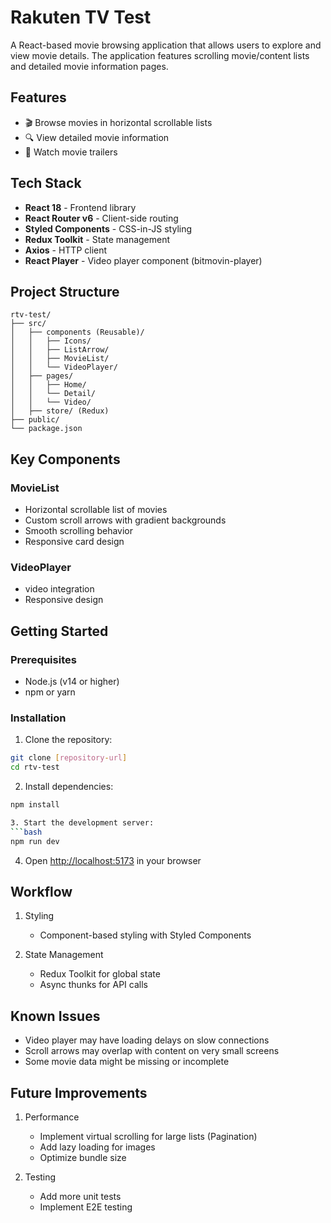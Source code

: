 # Rakuten TV Test

A React-based movie browsing application that allows users to explore and view movie details. The application features scrolling movie/content lists and detailed movie information pages.

## Features

- 🎬 Browse movies in horizontal scrollable lists
- 🔍 View detailed movie information
- 🎥 Watch movie trailers

## Tech Stack

- **React 18** - Frontend library
- **React Router v6** - Client-side routing
- **Styled Components** - CSS-in-JS styling
- **Redux Toolkit** - State management
- **Axios** - HTTP client
- **React Player** - Video player component (bitmovin-player)

## Project Structure

```
rtv-test/
├── src/
│   ├── components (Reusable)/
│   │   ├── Icons/
│   │   ├── ListArrow/
│   │   ├── MovieList/
│   │   └── VideoPlayer/
│   ├── pages/
│   │   ├── Home/
│   │   └── Detail/
│   │   └── Video/
│   ├── store/ (Redux)
├── public/
└── package.json
```

## Key Components

### MovieList
- Horizontal scrollable list of movies
- Custom scroll arrows with gradient backgrounds
- Smooth scrolling behavior
- Responsive card design

### VideoPlayer
- video integration
- Responsive design

## Getting Started

### Prerequisites

- Node.js (v14 or higher)
- npm or yarn

### Installation

1. Clone the repository:
```bash
git clone [repository-url]
cd rtv-test
```

2. Install dependencies:
```bash
npm install

3. Start the development server:
```bash
npm run dev
```

4. Open [http://localhost:5173](http://localhost:5173) in your browser

## Workflow
1. Styling
   - Component-based styling with Styled Components

2. State Management
   - Redux Toolkit for global state
   - Async thunks for API calls


## Known Issues

- Video player may have loading delays on slow connections
- Scroll arrows may overlap with content on very small screens
- Some movie data might be missing or incomplete

## Future Improvements

1. Performance
   - Implement virtual scrolling for large lists (Pagination)
   - Add lazy loading for images
   - Optimize bundle size

2. Testing
   - Add more unit tests
   - Implement E2E testing
